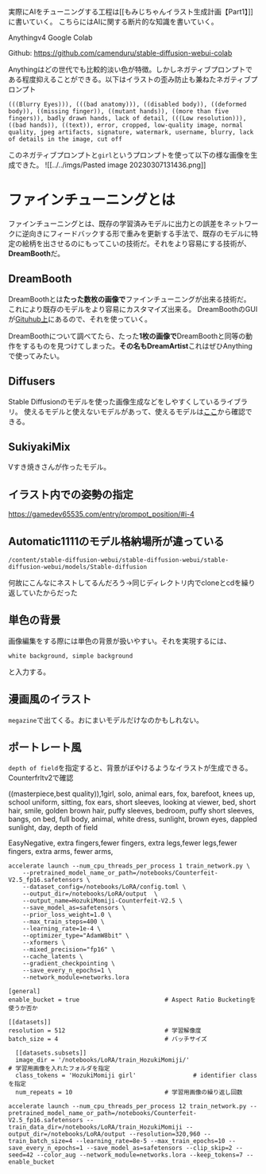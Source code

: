実際にAIをチューニングする工程は[[もみじちゃんイラスト生成計画【Part1】]]に書いていく。
こちらにはAIに関する断片的な知識を書いていく。

Anythingv4 Google Colab

Github:
https://github.com/camenduru/stable-diffusion-webui-colab

Anythingはどの世代でも比較的淡い色が特徴。しかしネガティブプロンプトである程度抑えることができる。以下はイラストの歪み防止も兼ねたネガティブプロンプト
```
(((Blurry Eyes))), (((bad anatomy))), ((disabled body)), ((deformed body)), ((missing finger)), ((mutant hands)), ((more than five fingers)), badly drawn hands, lack of detail, (((Low resolution))), ((bad hands)), ((text)), error, cropped, low-quality image, normal quality, jpeg artifacts, signature, watermark, username, blurry, lack of details in the image, cut off
```

このネガティブプロンプトと`girl`というプロンプトを使って以下の様な画像を生成できた。
![[../../imgs/Pasted image 20230307131436.png]]

# ファインチューニングとは

ファインチューニングとは、既存の学習済みモデルに出力との誤差をネットワークに逆向きにフィードバックする形で重みを更新する手法で、既存のモデルに特定の絵柄を出させるのにもってこいの技術だ。それをより容易にする技術が、**DreamBooth**だ。

## DreamBooth

DreamBoothとは**たった数枚の画像で**ファインチューニングが出来る技術だ。
これにより既存のモデルをより容易にカスタマイズ出来る。
DreamBoothのGUIが[Gituhub上](https://github.com/smy20011/dreambooth-gui)にあるので、それを使っていく。

DreamBoothについて調べてたら、たった**1枚の画像で**DreamBoothと同等の動作をするものを見つけてしまった。**その名もDreamArtist**これはぜひAnythingで使ってみたい。

## Diffusers
Stable Diffusionのモデルを使った画像生成などをしやすくしているライブラリ。
使えるモデルと使えないモデルがあって、使えるモデルは[ここ](https://huggingface.co/models?other=stable-diffusion)から確認できる。

## SukiyakiMix
Vすき焼きさんが作ったモデル。

## イラスト内での姿勢の指定
https://gamedev65535.com/entry/prompot_position/#i-4

## Automatic1111のモデル格納場所が違っている
`/content/stable-diffusion-webui/stable-diffusion-webui/stable-diffusion-webui/models/Stable-diffusion`

何故にこんなにネストしてるんだろう→同じディレクトリ内でcloneとcdを繰り返していたからだった

## 単色の背景
画像編集をする際には単色の背景が扱いやすい。それを実現するには、
```Prompt
white background, simple background
```
と入力する。

## 漫画風のイラスト
`megazine`で出てくる。おにまいモデルだけなのかもしれない。

## ポートレート風
`depth of field`を指定すると、背景がぼやけるようなイラストが生成できる。Counterfrltv2で確認

((masterpiece,best quality)),1girl, solo, animal ears, fox, barefoot, knees up, school uniform, sitting, fox ears, short sleeves, looking at viewer, bed, short hair, smile, golden brown hair, puffy sleeves, bedroom, puffy short sleeves, bangs, on bed, full body, animal, white dress, sunlight, brown eyes, dappled sunlight, day, depth of field

EasyNegative, extra fingers,fewer fingers,  extra legs,fewer legs,fewer fingers,  extra arms, fewer arms,

```
accelerate launch --num_cpu_threads_per_process 1 train_network.py \
    --pretrained_model_name_or_path=/notebooks/Counterfeit-V2.5_fp16.safetensors \
    --dataset_config=/notebooks/LoRA/config.toml \
    --output_dir=/notebooks/LoRA/output  \
    --output_name=HozukiMomiji-Counterfeit-V2.5 \
    --save_model_as=safetensors \
    --prior_loss_weight=1.0 \
    --max_train_steps=400 \
    --learning_rate=1e-4 \
    --optimizer_type="AdamW8bit" \
    --xformers \
    --mixed_precision="fp16" \
    --cache_latents \
    --gradient_checkpointing \
    --save_every_n_epochs=1 \
    --network_module=networks.lora
```

```
[general]
enable_bucket = true                        # Aspect Ratio Bucketingを使うか否か

[[datasets]]
resolution = 512                            # 学習解像度
batch_size = 4                              # バッチサイズ

  [[datasets.subsets]]
  image_dir = '/notebooks/LoRA/train_HozukiMomiji/'                     # 学習用画像を入れたフォルダを指定
  class_tokens = 'HozukiMomiji girl'                # identifier class を指定
  num_repeats = 10                          # 学習用画像の繰り返し回数
```

```
accelerate launch --num_cpu_threads_per_process 12 train_network.py --pretrained_model_name_or_path=/notebooks/Counterfeit-V2.5_fp16.safetensors --train_data_dir=/notebooks/LoRA/train_HozukiMomiji --output_dir=/notebooks/LoRA/output --resolution=320,960 --train_batch_size=4 --learning_rate=8e-5 --max_train_epochs=10 --save_every_n_epochs=1 --save_model_as=safetensors --clip_skip=2 --seed=42 --color_aug --network_module=networks.lora --keep_tokens=7 --enable_bucket
```

```


```

```python
```